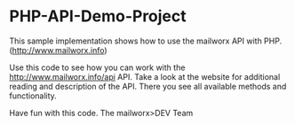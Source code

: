 # PHP-API-Demo-Project
This sample implementation shows how to use the mailworx API with PHP. (http://www.mailworx.info)

Use this code to see how you can work with the http://www.mailworx.info/api API.
Take a look at the website for additional reading and description of the API. There you see all available methods and functionality.

Have fun with this code.
The mailworx>DEV Team
